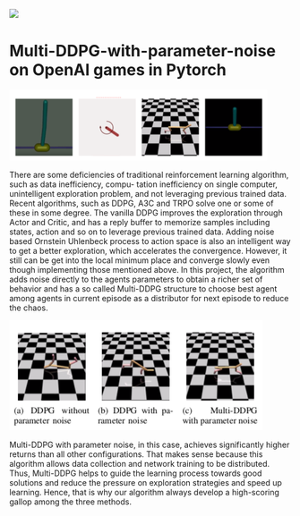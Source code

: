 ![](https://img.shields.io/badge/language-python-orange.svg)

# Multi-DDPG-with-parameter-noise on OpenAI games in Pytorch

![original image](./1.png)  


There are some deficiencies of traditional reinforcement learning algorithm, such as data inefficiency, compu- tation inefficiency on single computer, unintelligent exploration problem, and not leveraging previous trained data. Recent algorithms, such as DDPG, A3C and TRPO solve one or some of these in some degree. The vanilla DDPG improves the exploration through Actor and Critic, and has a reply buffer to memorize samples including states, action and so on to leverage previous trained data. Adding noise based Ornstein Uhlenbeck process to action space is also an intelligent way to get a better exploration, which accelerates the convergence. However, it still can be get into the local minimum place and converge slowly even though implementing those mentioned above. In this project, the algorithm adds noise directly to the agents parameters to obtain a richer set of behavior and has a so called Multi-DDPG structure to choose best agent among agents in current episode as a distributor for next episode to reduce the chaos.

![original image](./2.png)  



Multi-DDPG with parameter noise, in this case, achieves significantly higher returns than all other configurations. That makes sense because this algorithm allows data collection and network training to be distributed. Thus, Multi-DDPG helps to guide the learning process towards good solutions and reduce the pressure on exploration strategies and speed up learning. Hence, that is why our algorithm always develop a high-scoring gallop among the three methods.
